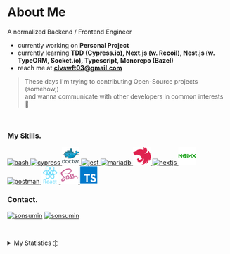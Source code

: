 # About Me

A normalized Backend / Frontend Engineer

- currently working on **Personal Project**
- currently learning **TDD (Cypress.io), Next.js (w. Recoil), Nest.js (w. TypeORM, Socket.io), Typescript, Monorepo (Bazel)**
- reach me at **clvswft03@gmail.com**

> These days I'm trying to contributing Open-Source projects (somehow,)\
> and wanna communicate with other developers in common interests 💬

&nbsp;

<h3 align="left">My Skills.</h3>
<p align="left"> <a href="https://www.gnu.org/software/bash/" target="_blank" rel="noreferrer"> <img src="https://www.vectorlogo.zone/logos/gnu_bash/gnu_bash-icon.svg" alt="bash" width="40" height="40"/> </a> <a href="https://www.cypress.io" target="_blank" rel="noreferrer"> <img src="https://raw.githubusercontent.com/simple-icons/simple-icons/6e46ec1fc23b60c8fd0d2f2ff46db82e16dbd75f/icons/cypress.svg" alt="cypress" width="40" height="40"/> </a> <a href="https://www.docker.com/" target="_blank" rel="noreferrer"> <img src="https://raw.githubusercontent.com/devicons/devicon/master/icons/docker/docker-original-wordmark.svg" alt="docker" width="40" height="40"/> </a> <a href="https://jestjs.io" target="_blank" rel="noreferrer"> <img src="https://www.vectorlogo.zone/logos/jestjsio/jestjsio-icon.svg" alt="jest" width="40" height="40"/> </a> <a href="https://mariadb.org/" target="_blank" rel="noreferrer"> <img src="https://www.vectorlogo.zone/logos/mariadb/mariadb-icon.svg" alt="mariadb" width="40" height="40"/> </a> <a href="https://nestjs.com/" target="_blank" rel="noreferrer"> <img src="https://raw.githubusercontent.com/devicons/devicon/master/icons/nestjs/nestjs-plain.svg" alt="nestjs" width="40" height="40"/> </a> <a href="https://nextjs.org/" target="_blank" rel="noreferrer"> <img src="https://cdn.worldvectorlogo.com/logos/nextjs-2.svg" alt="nextjs" width="40" height="40"/> </a> <a href="https://www.nginx.com" target="_blank" rel="noreferrer"> <img src="https://raw.githubusercontent.com/devicons/devicon/master/icons/nginx/nginx-original.svg" alt="nginx" width="40" height="40"/> </a> <a href="https://postman.com" target="_blank" rel="noreferrer"> <img src="https://www.vectorlogo.zone/logos/getpostman/getpostman-icon.svg" alt="postman" width="40" height="40"/> </a> <a href="https://reactjs.org/" target="_blank" rel="noreferrer"> <img src="https://raw.githubusercontent.com/devicons/devicon/master/icons/react/react-original-wordmark.svg" alt="react" width="40" height="40"/> </a> <a href="https://sass-lang.com" target="_blank" rel="noreferrer"> <img src="https://raw.githubusercontent.com/devicons/devicon/master/icons/sass/sass-original.svg" alt="sass" width="40" height="40"/> </a> <a href="https://www.typescriptlang.org/" target="_blank" rel="noreferrer"> <img src="https://raw.githubusercontent.com/devicons/devicon/master/icons/typescript/typescript-original.svg" alt="typescript" width="40" height="40"/> </a> </p>

<h3 align="left">Contact.</h3>
<p align="left"> <a href="https://linkedin.com/in/sonsumin" target="blank"><img align="center" src="https://raw.githubusercontent.com/rahuldkjain/github-profile-readme-generator/master/src/images/icons/Social/github.svg" alt="sonsumin" height="30" width="40" /></a> <a href="https://linkedin.com/in/sonsumin" target="blank"><img align="center" src="https://raw.githubusercontent.com/rahuldkjain/github-profile-readme-generator/master/src/images/icons/Social/linked-in-alt.svg" alt="sonsumin" height="30" width="40" /></a>
</p>

&nbsp;

<details>
 <summary>My Statistics ↕️</summary>

<!--START_SECTION:waka-->
![Code Time](http://img.shields.io/badge/Code%20Time-1%2C840%20hrs%2051%20mins-blue)

![Profile Views](http://img.shields.io/badge/Profile%20Views-0-blue)

**🐱 My GitHub Data** 

> 📦 12.9 MB Used in GitHub's Storage 
 > 
> 🏆 355 Contributions in the Year 2024
 > 
> 💼 Opted to Hire
 > 
> 📜 546 Public Repositories 
 > 
> 🔑 154 Private Repositories 
 > 
**I'm a Night 🦉** 

```text
🌞 Morning                3430 commits        ██░░░░░░░░░░░░░░░░░░░░░░░   07.42 % 
🌆 Daytime                16363 commits       █████████░░░░░░░░░░░░░░░░   35.40 % 
🌃 Evening                17188 commits       █████████░░░░░░░░░░░░░░░░   37.18 % 
🌙 Night                  9244 commits        █████░░░░░░░░░░░░░░░░░░░░   20.00 % 
```
📅 **I'm Most Productive on Monday** 

```text
Monday                   8464 commits        █████░░░░░░░░░░░░░░░░░░░░   18.31 % 
Tuesday                  7911 commits        ████░░░░░░░░░░░░░░░░░░░░░   17.11 % 
Wednesday                6920 commits        ████░░░░░░░░░░░░░░░░░░░░░   14.97 % 
Thursday                 7014 commits        ████░░░░░░░░░░░░░░░░░░░░░   15.17 % 
Friday                   7029 commits        ████░░░░░░░░░░░░░░░░░░░░░   15.21 % 
Saturday                 4120 commits        ██░░░░░░░░░░░░░░░░░░░░░░░   08.91 % 
Sunday                   4767 commits        ███░░░░░░░░░░░░░░░░░░░░░░   10.31 % 
```


📊 **This Week I Spent My Time On** 

```text
🕑︎ Time Zone: Asia/Seoul

💬 Programming Languages: 
Nix                      5 hrs 22 mins       ████████████░░░░░░░░░░░░░   46.33 % 
AutoHotkey               1 hr 48 mins        ████░░░░░░░░░░░░░░░░░░░░░   15.60 % 
PowerShell               1 hr 34 mins        ███░░░░░░░░░░░░░░░░░░░░░░   13.55 % 
YAML                     1 hr 9 mins         ███░░░░░░░░░░░░░░░░░░░░░░   10.03 % 
JSON                     45 mins             ██░░░░░░░░░░░░░░░░░░░░░░░   06.50 % 

🔥 Editors: 
Neovim                   7 hrs 18 mins       ████████████████░░░░░░░░░   63.02 % 
VS Code                  3 hrs 49 mins       ████████░░░░░░░░░░░░░░░░░   32.93 % 
Unknown Editor           28 mins             █░░░░░░░░░░░░░░░░░░░░░░░░   04.05 % 

💻 Operating System: 
Mac                      5 hrs 54 mins       █████████████░░░░░░░░░░░░   50.91 % 
Windows                  5 hrs 41 mins       ████████████░░░░░░░░░░░░░   49.09 % 
```

**I Mostly Code in TypeScript** 

```text
Python                   27 repos            █████░░░░░░░░░░░░░░░░░░░░   19.15 % 
Shell                    13 repos            ██░░░░░░░░░░░░░░░░░░░░░░░   09.22 % 
Nix                      6 repos             █░░░░░░░░░░░░░░░░░░░░░░░░   04.26 % 
Lua                      2 repos             ░░░░░░░░░░░░░░░░░░░░░░░░░   01.42 % 
AutoHotkey               1 repo              ░░░░░░░░░░░░░░░░░░░░░░░░░   00.71 % 
```



**Timeline**

![Lines of Code chart](https://raw.githubusercontent.com/testfailed/testfailed/main/assets/bar_graph.png)


 Last Updated on 13/06/2024 23:15:31 UTC
<!--END_SECTION:waka-->
</details>
